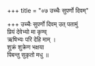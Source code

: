 +++
title = "०७ उच्चैः सुपर्णो दिवम्"

+++
उच्चैः सुपर्णो दिवम् उत् पतामुं  
प्रियं देवेभ्यो मा कृण्व्  
ऋषिभ्यः परि देहि माम् ।  
शुक्रं शुक्रेण भक्षया  
पिबन्तु सुकृतो मधु ॥